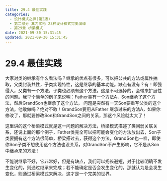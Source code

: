 ```yaml
---
title: 29.4 最佳实践
categories: 
  - 设计模式之禅(第2版)
  - 第二部分 真刀实枪 23种设计模式完美演绎
  - 第29章 桥梁模式
date: 2021-09-30 15:31:45
updated: 2021-09-30 15:31:45
---
```

# 29.4 最佳实践
大家对类的继承有什么看法吗？继承的优点有很多，可以把公共的方法或属性抽取，父类封装共性，子类实现特性，这是继承的基本功能。缺点有没有？有！即强侵入，父类有一个方法，子类也必须有这个方法。这是不可选择的，会带来扩展性的问题。我举个简单的例子来说明：Father类有一个方法A，Son继承了这个方法，然后GrandSon也继承了这个方法， 问题是突然有一天Son要重写父类的这个方法，他敢做吗？绝对不敢！GrandSon要用从Father 继承过来的方法A，如果你修改了，那就要修改Son和GrandSon之间的关系，那这个风险就太大了！

这里讲的这个桥梁模式就是这一问题的解决方法，桥梁模式描述了类间弱关联关系，还说上面的那个例子，Father类完全可以把可能会变化的方法放出去，Son子类要拥有这个方法很简单，桥梁搭过去，获得这个方法，GrandSon也一样，即使你Son子类不想使用这个方法也没关系，对GrandSon不产生影响，它不是从Son中继承来的方法！

不能说继承不好，它非常好，但是有缺点，我们可以扬长避短，对于比较明确不发生变化的，则通过继承来完成；若不能确定是否会发生变化的，那就认为是会发生变化，则通过桥梁模式来解决，这才是一个完美的世界。

